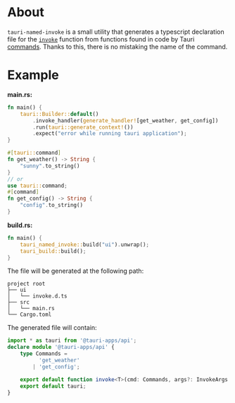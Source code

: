 # About

`tauri-named-invoke` is a small utility that generates a typescript declaration file for the [`invoke`](https://tauri.app/v1/api/js/tauri/#invoke) function from functions found in code by Tauri [commands](https://docs.rs/tauri/1.6.1/tauri/command/index.html).
Thanks to this, there is no mistaking the name of the command.

# Example

**main.rs:**

```rust
fn main() {
    tauri::Builder::default()
        .invoke_handler(generate_handler![get_weather, get_config])
        .run(tauri::generate_context!())
        .expect("error while running tauri application");
}

#[tauri::command]
fn get_weather() -> String {
    "sunny".to_string()
}
// or
use tauri::command;
#[command]
fn get_config() -> String {
    "config".to_string()
}
```

**build.rs:**

```rust
fn main() {
    tauri_named_invoke::build("ui").unwrap();
    tauri_build::build();
}
```

The file will be generated at the following path:

```shell
project root
├── ui
│   └── invoke.d.ts
├── src
│   └── main.rs
└── Cargo.toml
```

The generated file will contain:

```typescript
import * as tauri from '@tauri-apps/api';
declare module '@tauri-apps/api' {
    type Commands = 
          'get_weather'
        | 'get_config';

    export default function invoke<T>(cmd: Commands, args?: InvokeArgs | undefined): Promise<T>;
    export default tauri;
}
``` 